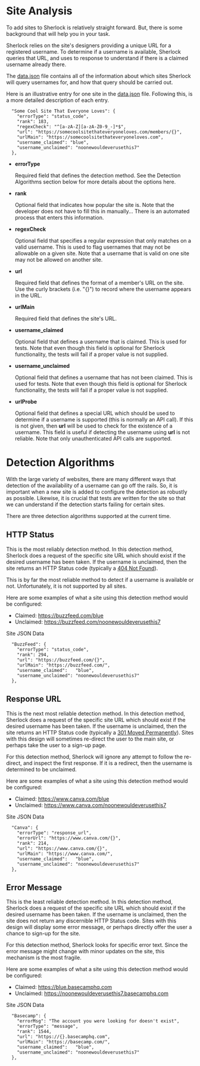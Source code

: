# Site Analysis

To add sites to Sherlock is relatively straight forward.  But, there is some background that will help
you in your task.

Sherlock relies on the site's designers providing a unique URL for a registered username.  To determine
if a username is available, Sherlock queries that URL, and uses to response to understand if there is
a claimed username already there.

The [data.json](https://github.com/TheYahya/sherlock/blob/master/data.json) file contains all of the
information about which sites Sherlock will query usernames for, and how that query should be 
carried out.

Here is an illustrative entry for one site in the 
[data.json](https://github.com/TheYahya/sherlock/blob/master/data.json) file.  Following this, is a
more detailed description of each entry.

```
  "Some Cool Site That Everyone Loves": {
    "errorType": "status_code",
    "rank": 183,
    "regexCheck": "^[a-zA-Z][a-zA-Z0-9_-]*$",
    "url": "https://somecoolsitethateveryoneloves.com/members/{}",
    "urlMain": "https://somecoolsitethateveryoneloves.com",
    "username_claimed": "blue",
    "username_unclaimed": "noonewouldeverusethis7"
  },
```

- **errorType**

  Required field that defines the detection method.
  See the Detection Algorithms section below for more details about the options here.
- **rank**

  Optional field that indicates how popular the site is.
  Note that the developer does not have to fill this in manually...  There is an automated
  process that enters this information.
- **regexCheck**

  Optional field that specifies a regular expression that only matches on a valid username.
  This is used to flag usernames that may not be allowable on a given site.  Note that
  a username that is valid on one site may not be allowed on another site.
- **url**

  Required field that defines the format of a member's URL on the site.
  Use the curly brackets (i.e. "{}") to record where the username appears in the URL.
- **urlMain**

  Required field that defines the site's URL.
- **username_claimed**

  Optional field that defines a username that is claimed.  This is used for tests.
  Note that even though this field is optional for Sherlock functionality, the tests
  will fail if a proper value is not supplied.
- **username_unclaimed**

  Optional field that defines a username that has not been claimed.  This is used for tests.
  Note that even though this field is optional for Sherlock functionality, the tests
  will fail if a proper value is not supplied.

- **urlProbe**

  Optional field that defines a special URL which should be used to determine if a username is supported (this is normally an API call).  If this is not given, then **url** will be used to check for the existence of a username.  This field is useful if detecting the username using **url** is not reliable.  Note that only unauthenticated API calls are supported.

# Detection Algorithms
With the large variety of websites, there are many different ways that detection of the availability of a username can go off the rails.  So, it is important when a new site is added to configure the detection as robustly as possible.  Likewise, it is crucial that tests are written for the site so that we can understand if the detection starts failing for certain sites.

There are three detection algorithms supported at the current time.
## HTTP Status
This is the most reliably detection method.  In this detection method, Sherlock does a request of the specific site URL which should exist if the desired username has been taken.  If the username is unclaimed, then the site returns an HTTP Status code (typically a [404 Not Found](https://en.wikipedia.org/wiki/HTTP_404)).

This is by far the most reliable method to detect if a username is available or not.  Unfortunately, it is not supported by all sites.

Here are some examples of what a site using this detection method would be configured:
* Claimed:   https://buzzfeed.com/blue
* Unclaimed: https://buzzfeed.com/noonewouldeverusethis7

Site JSON Data
```
  "BuzzFeed": {
    "errorType": "status_code",
    "rank": 294,
    "url": "https://buzzfeed.com/{}",
    "urlMain": "https://buzzfeed.com/",
    "username_claimed":   "blue",
    "username_unclaimed": "noonewouldeverusethis7"
  },
```
## Response URL
This is the next most reliable detection method.  In this detection method, Sherlock does a request of the specific site URL which should exist if the desired username has been taken.  If the username is unclaimed, then the site returns an HTTP Status code (typically a [301 Moved Permanently](https://en.wikipedia.org/wiki/HTTP_301)).  Sites with this design will sometimes re-direct the user to the main site, or perhaps take the user to a sign-up page.

For this detection method, Sherlock will ignore any attempt to follow the re-direct, and inspect the first response.  If it is a redirect, then the username is determined to be unclaimed.

Here are some examples of what a site using this detection method would be configured:
* Claimed:   https://www.canva.com/blue
* Unclaimed: https://www.canva.com/noonewouldeverusethis7

Site JSON Data
```
  "Canva": {
    "errorType": "response_url",
    "errorUrl": "https://www.canva.com/{}",
    "rank": 214,
    "url": "https://www.canva.com/{}",
    "urlMain": "https://www.canva.com/",
    "username_claimed":   "blue",
    "username_unclaimed": "noonewouldeverusethis7"
  },
```

## Error Message
This is the least reliable detection method.  In this detection method, Sherlock does a request of the specific site URL which should exist if the desired username has been taken.  If the username is unclaimed, then the site does not return any discernible HTTP Status code.  Sites with this design will display some error message, or perhaps directly offer the user a chance to sign-up for the site.

For this detection method, Sherlock looks for specific error text.  Since the error message might change with minor updates on the site, this mechanism is the most fragile.

Here are some examples of what a site using this detection method would be configured:
* Claimed:   https://blue.basecamphq.com
* Unclaimed: https://noonewouldeverusethis7.basecamphq.com

Site JSON Data
```
  "Basecamp": {
    "errorMsg": "The account you were looking for doesn't exist",
    "errorType": "message",
    "rank": 1544,
    "url": "https://{}.basecamphq.com",
    "urlMain": "https://basecamp.com/",
    "username_claimed":   "blue",
    "username_unclaimed": "noonewouldeverusethis7"
  },
```